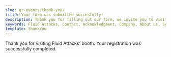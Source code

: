 ```yaml
---
slug: qr-events/thank-you/
title: Your form was submitted succesfully!
description: Thank you for filling out our form, we invite you to visit our Blog entries.
keywords: Fluid Attacks, Contact, Acknowledgment, Company, About us, Security
template: thankYou
---
```


Thank you for visiting Fluid Attacks' booth.
Your registration was successfully completed.
